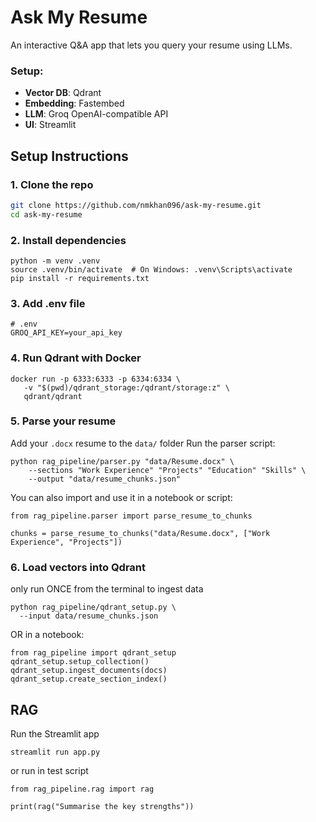 # Ask My Resume

An interactive Q&A app that lets you query your resume using LLMs.

### Setup:
- **Vector DB**: Qdrant
- **Embedding**: Fastembed
- **LLM**: Groq OpenAI-compatible API
- **UI**: Streamlit

## Setup Instructions

### 1. Clone the repo
```bash
git clone https://github.com/nmkhan096/ask-my-resume.git
cd ask-my-resume
```
### 2. Install dependencies
```
python -m venv .venv
source .venv/bin/activate  # On Windows: .venv\Scripts\activate
pip install -r requirements.txt
```
### 3. Add .env file
```
# .env
GROQ_API_KEY=your_api_key
```

### 4. Run Qdrant with Docker
```
docker run -p 6333:6333 -p 6334:6334 \
   -v "$(pwd)/qdrant_storage:/qdrant/storage:z" \
   qdrant/qdrant
```

###  5. Parse your resume
Add your `.docx` resume to the `data/` folder
Run the parser script:
```
python rag_pipeline/parser.py "data/Resume.docx" \
    --sections "Work Experience" "Projects" "Education" "Skills" \
    --output "data/resume_chunks.json"
```
You can also import and use it in a notebook or script:
```
from rag_pipeline.parser import parse_resume_to_chunks

chunks = parse_resume_to_chunks("data/Resume.docx", ["Work Experience", "Projects"])
```

###  6. Load vectors into Qdrant
only run ONCE from the terminal to ingest data
```
python rag_pipeline/qdrant_setup.py \
  --input data/resume_chunks.json
```
OR in a notebook:
```
from rag_pipeline import qdrant_setup
qdrant_setup.setup_collection()
qdrant_setup.ingest_documents(docs)
qdrant_setup.create_section_index()
```

## RAG

Run the Streamlit app
```
streamlit run app.py
```

or run in test script
```
from rag_pipeline.rag import rag

print(rag("Summarise the key strengths"))
```
